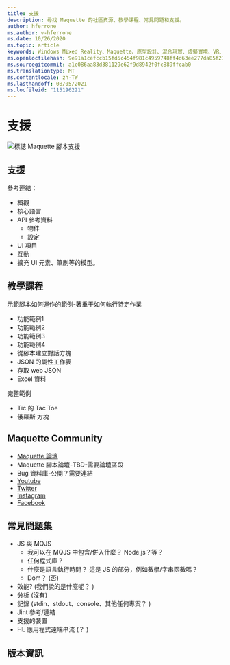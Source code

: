 ```yaml
---
title: 支援
description: 尋找 Maquette 的社區資源、教學課程、常見問題和支援。
author: hferrone
ms.author: v-hferrone
ms.date: 10/26/2020
ms.topic: article
keywords: Windows Mixed Reality、Maquette、原型設計、混合現實、虛擬實境、VR、MR、意見反應、意見反應中樞、bug
ms.openlocfilehash: 9e91a1cefccb15fd5c454f981c4959748ff4d63ee277da85f21a4e5043a9bf07
ms.sourcegitcommit: a1c086aa83d381129e62f9d8942f0fc889ffcab0
ms.translationtype: MT
ms.contentlocale: zh-TW
ms.lasthandoff: 08/05/2021
ms.locfileid: "115196221"
---
```

# <a name="support"></a>支援

![標誌](../images/MaquetteIcon.png) Maquette 腳本支援

## <a name="support"></a>支援

參考連結：
* 概觀
* 核心語言
* API 參考資料
  * 物件
  * 設定
* UI 項目
* 互動
* 擴充 UI 元素、筆刷等的模型。

## <a name="tutorials"></a>教學課程

示範腳本如何運作的範例-著重于如何執行特定作業
* 功能範例1
* 功能範例2
* 功能範例3
* 功能範例4
* 從腳本建立對話方塊
* JSON 的屬性工作表
* 存取 web JSON
* Excel 資料

完整範例
* Tic 的 Tac Toe
* 俄羅斯 方塊

## <a name="maquette-community"></a>Maquette Community

* [Maquette 論壇](https://steamcommunity.com/app/967490/discussions/)
* Maquette 腳本論壇-TBD-需要論壇區段
* Bug 資料庫-公開？需要連結
* [Youtube](https://www.youtube.com/channel/UC3LL920zxSo16CmmmVCntxw)
* [Twitter](https://twitter.com/MadeInMaquette)
* [Instagram](https://www.instagram.com/microsoftmaquette/)
* [Facebook](https://www.facebook.com/MicrosoftMaquette/)

## <a name="faq"></a>常見問題集

* JS 與 MQJS
  * 我可以在 MQJS 中包含/併入什麼？ Node.js？等？
  * 任何程式庫？
  * 什麼是語言執行時間？ 這是 JS 的部分，例如數學/字串函數嗎？
  * Dom？ (否)
* 效能?  (我們說的是什麼呢？ ) 
* 分析 (沒有) 
* 記錄 (stdin、stdout、console、其他任何專案？ ) 
* Jint 參考/連結
* 支援的裝置
* HL 應用程式遠端串流 (？ ) 

## <a name="release-notes"></a>版本資訊


